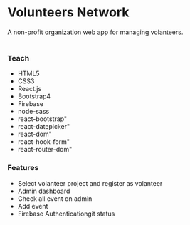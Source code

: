 # Volunteers Network
A non-profit organization web app for managing volanteers.
<br>
<br>


### Teach

- HTML5
- CSS3
- React.js
- Bootstrap4
- Firebase
- node-sass
- react-bootstrap"
- react-datepicker"
- react-dom"
- react-hook-form"
- react-router-dom"


### Features

- Select volanteer project and register as volanteer
- Admin dashboard
- Check all event on admin
- Add event
- Firebase Authenticationgit status